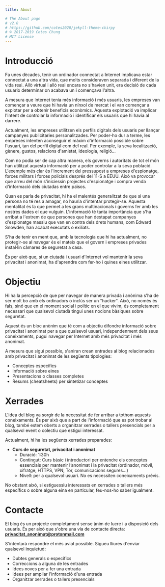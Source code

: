 ```yaml
---
title: About

# The About page
# v2.0
# https://github.com/cotes2020/jekyll-theme-chirpy
# © 2017-2019 Cotes Chung
# MIT License
---
```


# Introducció
Fa unes dècades, tenir un ordinador connectat a Internet implicava estar connectat a una altra vida, que molts consideraven separada i diferent de la vida real. Allò virtual i allò real encara no s'havien unit, era decisió de cada usuario determinar on acabava un i començava l'altra.

A mesura que Internet tenia més informació i més usuaris, les empreses van començar a veure que hi havia un nínxol de mercat i el van començar a explotar per a obtenir beneficis econòmics. Aquesta explotació va implicar l'intent de controlar la informació i identificar els usuaris que hi havia al darrere. 

Actualment, les empreses utilitzen els perfils digitals dels usuaris per llançar campanyes publicitaries personalitzades. Per poder-ho dur a terme, les empreses intenten aconseguir el màxim d'informació possible sobre l'usuari, tan del perfil digital com del real. Per exemple, la seva localització, gènere, gustos, relacions d'amistat, ideologia, religió...

Com no podia ser de cap altra manera, els governs i autoritats de tot el món han utilitzat aquesta informació per a poder controlar a la seva població. L'exemple més clar és l'increment del pressupost a empreses d'espionatge, forces militars i forces policials després del 11-S a EEUU. Això va provocar que arreu del món s'iniciessin projectes d'espionatge i compra venda d'informació dels ciutadas entre països.

Quan es parla de privacitat, hi ha el malentés generalitzat de que si una persona no té res a amagar, no hauria d'intentar protegir-se. Aquesta mentalitat és la que permet a les grans multinacionals i governs fer amb les nostres dades el que vulguin. L'informació té tanta importància que s'ha arribat a l'extrem de que persones que han destapat campanyes d'espionatge massiu que van en contra dels drets humans, com Edward Snowden, han acabat executats o exiliats.

S'ha de tenir en ment que, amb la tecnologia que hi ha actualment, no protegir-se al navegar és el mateix que el govern i empreses privades instal·lin càmares de seguretat a casa.

És per això que, si un ciutadà i usuari d'Internet vol mantenir la seva privacitat i anonimat, ha d'aprendre com fer-ho i quines eines utilitzar.

# Objectiu
Hi ha la percepció de que per navegar de manera privada i anònima s'ha de ser molt bo amb els ordinadors o inclús ser un "hacker". Això, no només és fals, sinó que en el moment social i polític en el que vivim, és completament necessari que qualsevol ciutadà tingui unes nocions bàsiques sobre seguretat.

Aquest és un bloc anònim que té com a objectiu difondre informació sobre privacitat i anonimat per a que qualsevol usuari, independenment dels seus coneixaments, pugui navegar per Internet amb més privacitat i més anonimat.

A mesura que sigui possible, s'aniran crean entrades al blog relacionades amb privacitat i anonimat de les següents tipologies:
* Conceptes específics
* Informació sobre eines
* Presentacions o classes completes
* Resums (cheatsheets) per sintetizar conceptes

# Xerrades
L'idea del blog va sorgir de la necessitat de fer arribar a tothom aquests coneixaments. És per això que a part de l'informació que es pot trobar al blog, també estem oberts a organitzar xerrades o tallers presencials per a qualsevol event o colectiu que estigui interessat.

Actualment, hi ha les següents xerrades preparades:
* **Curs de seguretat, privacitat i anonimat**
	* Duració: 1:30h
	* Contingut: Curs bàsic i introductori per entendre els conceptes essencials per mantenir l’anonimat i la privacitat (ordinador, mòvil, xifratge, HTTPS, VPN, Tor, comunicacions segures...)
	* Nivell: per a qualsevol usuari. No es necessiten coneixaments prèvis.

No obstant això, si estiguessiu interessats en xerrades o tallers més específics o sobre alguna eina en particular, feu-nos-ho saber igualment.

# Contacte
El blog és un projecte completament sense ànim de lucre i a disposició dels usuaris. És per això que s'obre una via de contacte directa: **privacitat_anonimat@protonmail.com**

S'intentarà respondre el més aviat possible. Sigueu lliures d'enviar qualsevol inquietud:
* Dubtes generals o específics
* Correccions a alguna de les entrades
* Idees noves per a fer una entrada
* Idees per ampliar l'informació d'una entrada
* Organitzar xerrades o tallers presencials
